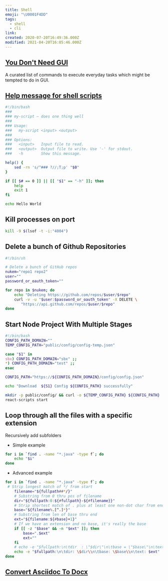 ```yaml
---
title: Shell
emoji: "\U0001F4DD"
tags:
  - shell
  - cli
link:
created: 2020-07-20T16:49:36.000Z
modified: 2021-04-20T16:05:46.000Z
---
```


## [You Don't Need GUI](https://github.com/you-dont-need/You-Dont-Need-GUI)

A curated list of commands to execute everyday tasks which might be tempted to do in GUI.

## [Help message for shell scripts](https://samizdat.dev/help-message-for-shell-scripts/)

```sh
#!/bin/bash
###
### my-script — does one thing well
###
### Usage:
###   my-script <input> <output>
###
### Options:
###   <input>   Input file to read.
###   <output>  Output file to write. Use '-' for stdout.
###   -h        Show this message.

help() {
    sed -rn 's/^### ?//;T;p' "$0"
}

if [[ $# == 0 ]] || [[ "$1" == "-h" ]]; then
    help
    exit 1
fi

echo Hello World
```

## Kill processes on port

```sh
kill -9 $(lsof -t -i:"4004")
```

## Delete a bunch of Github Repositories

```sh
#!/bin/sh

# Delete a bunch of GitHub repos
nukem="repo1 repo2"
user=""
password_or_oauth_token=""

for repo in $nukem; do
    echo "Deleting https://github.com/repos/$user/$repo"
    curl -v -u "$user:$password_or_oauth_token" -X DELETE \
       "https://api.github.com/repos/$user/$repo"
done
```

## Start Node Project With Multiple Stages

```sh
#!/bin/bash
CONFIG_PATH_DOMAIN=""
TEMP_CONFIG_PATH="public/config/config-temp.json"

case "$1" in
sbx) CONFIG_PATH_DOMAIN="sbx" ;;
*) CONFIG_PATH_DOMAIN="test" ;;
esac

CONFIG_PATH="https://${CONFIG_PATH_DOMAIN}/config/config.json"

echo "Download  ${S1} Config ${CONFIG_PATH} successfully"

mkdir -p public/config/ && curl -o ${TEMP_CONFIG_PATH} ${CONFIG_PATH}
react-scripts start
```

## Loop through all the files with a specific extension

Recursively add subfolders

- Simple example

```sh
for i in `find . -name "*.java" -type f`; do
    echo "$i"
done
```

- Advanced example

```sh
for i in `find . -name "*.java" -type f`; do
 # Strip longest match of */ from start
    filename="${fullpath##*/}"
    # Substring from 0 thru pos of filename
    dir="${fullpath:0:${#fullpath}-${#filename}}"
    # Strip shortest match of . plus at least one non-dot char from end
    base="${filename%.[^.]*}"
    # Substring from len of base thru end
    ext="${filename:${#base}+1}"
    # If we have an extension and no base, it's really the base
    if [[ -z "$base" && -n "$ext" ]]; then
        base=".$ext"
        ext=""
    fi
    # echo -e "$fullpath:\n\tdir  : \"$dir\"\n\tbase = \"$base\"\n\text  = \"$ext\""
    echo -e "$fullpath:\n\tdir: \$dir\\n\tbase: \$base\\n\text: $ext"
done
```

## [Convert Asciidoc To Docx](https://lkcozy.github.io/code-notes/misc/convert_asciidoc_docx)
